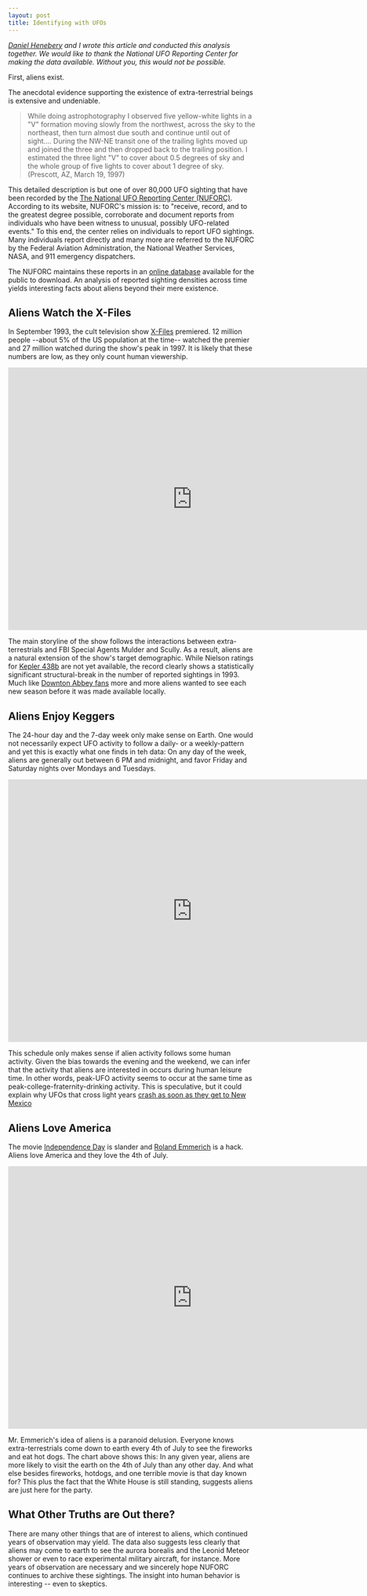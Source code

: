 ```yaml
---
layout: post
title: Identifying with UFOs
---
```



*[Daniel Henebery](www.questionable-economics.com) and I wrote this article and conducted this analysis together. We would like to thank the National UFO Reporting Center for making the data available. Without you, this would not be possible.*

First, aliens exist.

The anecdotal evidence supporting the existence of extra-terrestrial beings is extensive and undeniable.

  > While doing astrophotography I observed five yellow-white lights in a "V" formation moving slowly from the northwest, across the sky to the northeast, then turn almost due south and continue until out of sight.... During the NW-NE transit one of the trailing lights moved up and joined the three and then dropped back to the trailing position. I estimated the three light "V" to cover about 0.5 degrees of sky and the whole group of five lights to cover about 1 degree of sky. (Prescott, AZ, March 19, 1997)

This detailed description is but one of over 80,000 UFO sighting that have been recorded by the [The National UFO Reporting Center (NUFORC)](http://www.nuforc.org/). According to its website, NUFORC's mission is: to "receive, record, and to the greatest degree possible, corroborate and document reports from individuals who have been witness to unusual, possibly UFO-related events." To this end, the center relies on individuals to report UFO sightings. Many individuals report directly and many more are referred to the NUFORC by the Federal Aviation Administration, the National Weather Services, NASA, and 911 emergency dispatchers.

The NUFORC maintains these reports in an [online database](http://www.nuforc.org/webreports/ndxevent.html) available for the public to download. An analysis of reported sighting densities across time yields interesting facts about aliens beyond their mere existence.

## Aliens Watch the X-Files
In September 1993, the cult television show [X-Files](http://en.wikipedia.org/wiki/The_X-Files) premiered. 12 million people --about 5% of the US population at the time-- watched the premier and 27 million watched during the show's peak in 1997. It is likely that these numbers are low, as they only count human viewership.

<iframe src="http://bl.ocks.org/josiahdavis/raw/ce4ba4fccbe8935944db" marginwidth="0" marginheight="0" frameborder="0" height="535px" width="750px" scrolling="no"></iframe>

The main storyline of the show follows the interactions between extra-terrestrials and FBI Special Agents Mulder and Scully. As a result, aliens are a natural extension of the show's target demographic. While Nielson ratings for [Kepler 438b](http://en.wikipedia.org/wiki/Kepler-438b) are not yet available, the record clearly shows a statistically significant structural-break in the number of reported sightings in 1993. Much like [Downton Abbey fans]() more and more aliens wanted to see each new season before it was made available locally.

## Aliens Enjoy Keggers
The 24-hour day and the 7-day week only make sense on Earth. One would not necessarily expect UFO activity to follow a daily- or a weekly-pattern and yet this is exactly what one finds in teh data: On any day of the week, aliens are generally out between 6 PM and midnight, and favor Friday and Saturday nights over Mondays and Tuesdays.

<iframe src="http://bl.ocks.org/josiahdavis/raw/044b6efc12278b627687" marginwidth="0" marginheight="0" frameborder="0" height="535px" width="750px" scrolling="no"></iframe>

This schedule only makes sense if alien activity follows some human activity. Given the bias towards the evening and the weekend, we can infer that the activity that aliens are interested in occurs during human leisure time. In other words, peak-UFO activity seems to occur at the same time as peak-college-fraternity-drinking activity. This is speculative, but it could explain why UFOs that cross light years [crash as soon as they get to New Mexico](http://en.wikipedia.org/wiki/Roswell_UFO_incident)

## Aliens Love America
The movie [Independence Day](http://www.imdb.com/title/tt0116629/) is slander and [Roland Emmerich](http://www.imdb.com/name/nm0000386/?ref_=tt_ov_dr) is a hack. Aliens love America and they love the 4th of July.

<iframe src="http://bl.ocks.org/josiahdavis/raw/6d7a81fd3819278e205f" marginwidth="0" marginheight="0" frameborder="0" height="535px" width="750px" scrolling="no"></iframe>

Mr. Emmerich's idea of aliens is a paranoid delusion. Everyone knows extra-terrestrials come down to earth every 4th of July to see the fireworks and eat hot dogs. The chart above shows this: In any given year, aliens are more likely to visit the earth on the 4th of July than any other day. And what else besides fireworks, hotdogs, and one terrible movie is that day known for? This plus the fact that the White House is still standing, suggests aliens are just here for the party.

## What Other Truths are Out there?
There are many other things that are of interest to aliens, which continued years of observation may yield. The data also suggests less clearly that aliens may come to earth to see the aurora borealis and the Leonid Meteor shower or even to race experimental military aircraft, for instance. More years of observation are necessary and we sincerely hope NUFORC continues to archive these sightings. The insight into human behavior is interesting -- even to skeptics.